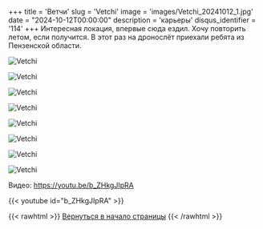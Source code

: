 +++
title = 'Ветчи'
slug = 'Vetchi'
image = 'images/Vetchi_20241012_1.jpg'
date = "2024-10-12T00:00:00"
description = 'карьеры'
disqus_identifier = '114'
+++
Интересная локация, впервые сюда ездил. Хочу повторить летом, если получится. В этот раз на дронослёт приехали ребята из Пензенской области.

![Vetchi](/images/Vetchi_20241012_2.jpg)

![Vetchi](/images/Vetchi_20241012_3.jpg)

![Vetchi](/images/Vetchi_20241012_4.jpg)

![Vetchi](/images/Vetchi_20241012_5.jpg)

![Vetchi](/images/Vetchi_20241012_6.jpg)

![Vetchi](/images/Vetchi_20241012_7.jpg)

![Vetchi](/images/Vetchi_20241012_8.jpg)

![Vetchi](/images/Vetchi_20241012_9.jpg)

Видео: https://youtu.be/b_ZHkgJIpRA

{{< youtube id="b_ZHkgJIpRA" >}}

{{< rawhtml >}}
<a href="#">Вернуться в начало страницы</a>
{{< /rawhtml >}}
